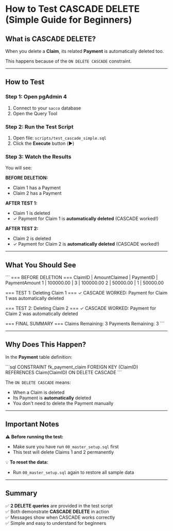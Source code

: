 # How to Test CASCADE DELETE (Simple Guide for Beginners)

## What is CASCADE DELETE?

When you delete a **Claim**, its related **Payment** is automatically deleted too.

This happens because of the `ON DELETE CASCADE` constraint.

---

## How to Test

### Step 1: Open pgAdmin 4
1. Connect to your `sacco` database
2. Open the Query Tool

### Step 2: Run the Test Script
1. Open file: `scripts/test_cascade_simple.sql`
2. Click the **Execute** button (▶️)

### Step 3: Watch the Results

You will see:

**BEFORE DELETION:**
- Claim 1 has a Payment
- Claim 2 has a Payment

**AFTER TEST 1:**
- Claim 1 is deleted
- ✓ Payment for Claim 1 is **automatically deleted** (CASCADE worked!)

**AFTER TEST 2:**
- Claim 2 is deleted
- ✓ Payment for Claim 2 is **automatically deleted** (CASCADE worked!)

---

## What You Should See

\`\`\`
=== BEFORE DELETION ===
ClaimID | AmountClaimed | PaymentID | PaymentAmount
   1    |   100000.00   |     3     |   100000.00
   2    |    50000.00   |     1     |    50000.00

=== TEST 1: Deleting Claim 1 ===
✓ CASCADE WORKED: Payment for Claim 1 was automatically deleted

=== TEST 2: Deleting Claim 2 ===
✓ CASCADE WORKED: Payment for Claim 2 was automatically deleted

=== FINAL SUMMARY ===
Claims Remaining: 3
Payments Remaining: 3
\`\`\`

---

## Why Does This Happen?

In the **Payment** table definition:

\`\`\`sql
CONSTRAINT fk_payment_claim FOREIGN KEY (ClaimID) 
    REFERENCES Claim(ClaimID) ON DELETE CASCADE
\`\`\`

The `ON DELETE CASCADE` means:
- When a Claim is deleted
- Its Payment is **automatically** deleted
- You don't need to delete the Payment manually

---

## Important Notes

⚠️ **Before running the test:**
- Make sure you have run `00_master_setup.sql` first
- This test will delete Claims 1 and 2 permanently

💡 **To reset the data:**
- Run `00_master_setup.sql` again to restore all sample data

---

## Summary

✅ **2 DELETE queries** are provided in the test script  
✅ Both demonstrate **CASCADE DELETE** in action  
✅ Messages show when CASCADE works correctly  
✅ Simple and easy to understand for beginners
